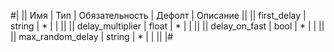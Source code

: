 
#|
|| Имя | Тип | Обязательность | Дефолт | Описание ||
|| first_delay | string | * |  |  ||
|| delay_multiplier | float | * |  |  ||
|| delay_on_fast | bool | * |  |  ||
|| max_random_delay | string | * |  |  ||
|#